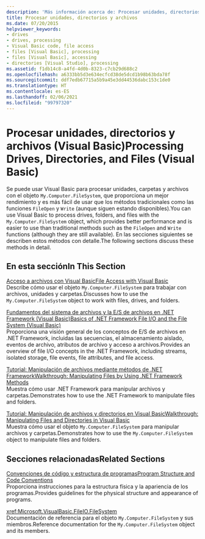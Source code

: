 ```yaml
---
description: 'Más información acerca de: Procesar unidades, directorios y archivos (Visual Basic)'
title: Procesar unidades, directorios y archivos
ms.date: 07/20/2015
helpviewer_keywords:
- drives
- drives, processing
- Visual Basic code, file access
- files [Visual Basic], processing
- files [Visual Basic], accessing
- directories [Visual Studio], processing
ms.assetid: f1db14c8-a4fd-4d0b-8323-c7cb29d688c2
ms.openlocfilehash: a6333bb5d3e634ecfcd38de5dcd1b98b63bda78f
ms.sourcegitcommit: ddf7edb67715a5b9a45e3dd44536dabc153c1de0
ms.translationtype: HT
ms.contentlocale: es-ES
ms.lasthandoff: 02/06/2021
ms.locfileid: "99797320"
---
```

# <a name="processing-drives-directories-and-files-visual-basic"></a><span data-ttu-id="fbd56-103">Procesar unidades, directorios y archivos (Visual Basic)</span><span class="sxs-lookup"><span data-stu-id="fbd56-103">Processing Drives, Directories, and Files (Visual Basic)</span></span>

<span data-ttu-id="fbd56-104">Se puede usar Visual Basic para procesar unidades, carpetas y archivos con el objeto `My.Computer.FileSystem`, que proporciona un mejor rendimiento y es más fácil de usar que los métodos tradicionales como las funciones `FileOpen` y `Write` (aunque siguen estando disponibles).</span><span class="sxs-lookup"><span data-stu-id="fbd56-104">You can use Visual Basic to process drives, folders, and files with the `My.Computer.FileSystem` object, which provides better performance and is easier to use than traditional methods such as the `FileOpen` and `Write` functions (although they are still available).</span></span> <span data-ttu-id="fbd56-105">En las secciones siguientes se describen estos métodos con detalle.</span><span class="sxs-lookup"><span data-stu-id="fbd56-105">The following sections discuss these methods in detail.</span></span>  
  
## <a name="in-this-section"></a><span data-ttu-id="fbd56-106">En esta sección</span><span class="sxs-lookup"><span data-stu-id="fbd56-106">In This Section</span></span>  

 [<span data-ttu-id="fbd56-107">Acceso a archivos con Visual Basic</span><span class="sxs-lookup"><span data-stu-id="fbd56-107">File Access with Visual Basic</span></span>](file-access.md)  
 <span data-ttu-id="fbd56-108">Describe cómo usar el objeto `My.Computer.FileSystem` para trabajar con archivos, unidades y carpetas.</span><span class="sxs-lookup"><span data-stu-id="fbd56-108">Discusses how to use the `My.Computer.FileSystem` object to work with files, drives, and folders.</span></span>  
  
 [<span data-ttu-id="fbd56-109">Fundamentos del sistema de archivos y la E/S de archivos en .NET Framework (Visual Basic)</span><span class="sxs-lookup"><span data-stu-id="fbd56-109">Basics of .NET Framework File I/O and the File System (Visual Basic)</span></span>](basics-of-net-framework-file-io-and-the-file-system.md)  
 <span data-ttu-id="fbd56-110">Proporciona una visión general de los conceptos de E/S de archivos en .NET Framework, incluidas las secuencias, el almacenamiento aislado, eventos de archivo, atributos de archivo y acceso a archivos.</span><span class="sxs-lookup"><span data-stu-id="fbd56-110">Provides an overview of file I/O concepts in the .NET Framework, including streams, isolated storage, file events, file attributes, and file access.</span></span>  
  
 [<span data-ttu-id="fbd56-111">Tutorial: Manipulación de archivos mediante métodos de .NET Framework</span><span class="sxs-lookup"><span data-stu-id="fbd56-111">Walkthrough: Manipulating Files by Using .NET Framework Methods</span></span>](walkthrough-manipulating-files-by-using-net-framework-methods.md)  
 <span data-ttu-id="fbd56-112">Muestra cómo usar .NET Framework para manipular archivos y carpetas.</span><span class="sxs-lookup"><span data-stu-id="fbd56-112">Demonstrates how to use the .NET Framework to manipulate files and folders.</span></span>  
  
 [<span data-ttu-id="fbd56-113">Tutorial: Manipulación de archivos y directorios en Visual Basic</span><span class="sxs-lookup"><span data-stu-id="fbd56-113">Walkthrough: Manipulating Files and Directories in Visual Basic</span></span>](walkthrough-manipulating-files-and-directories.md)  
 <span data-ttu-id="fbd56-114">Muestra cómo usar el objeto `My.Computer.FileSystem` para manipular archivos y carpetas.</span><span class="sxs-lookup"><span data-stu-id="fbd56-114">Demonstrates how to use the `My.Computer.FileSystem` object to manipulate files and folders.</span></span>  
  
## <a name="related-sections"></a><span data-ttu-id="fbd56-115">Secciones relacionadas</span><span class="sxs-lookup"><span data-stu-id="fbd56-115">Related Sections</span></span>  

 [<span data-ttu-id="fbd56-116">Convenciones de código y estructura de programas</span><span class="sxs-lookup"><span data-stu-id="fbd56-116">Program Structure and Code Conventions</span></span>](../../../programming-guide/program-structure/program-structure-and-code-conventions.md)  
 <span data-ttu-id="fbd56-117">Proporciona instrucciones para la estructura física y la apariencia de los programas.</span><span class="sxs-lookup"><span data-stu-id="fbd56-117">Provides guidelines for the physical structure and appearance of programs.</span></span>  
  
 <xref:Microsoft.VisualBasic.FileIO.FileSystem>  
 <span data-ttu-id="fbd56-118">Documentación de referencia para el objeto `My.Computer.FileSystem` y sus miembros.</span><span class="sxs-lookup"><span data-stu-id="fbd56-118">Reference documentation for the `My.Computer.FileSystem` object and its members.</span></span>
